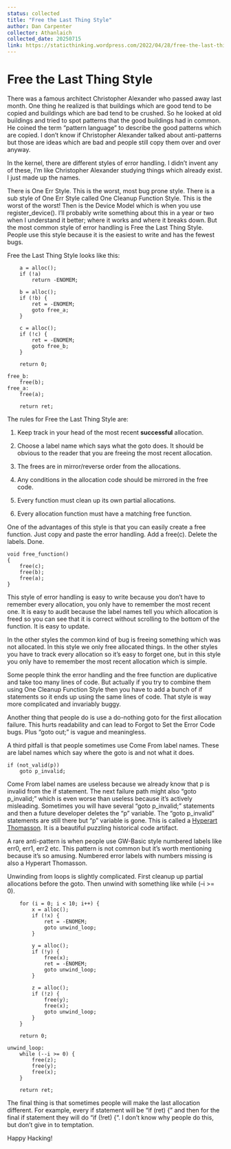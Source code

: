 ```yaml
---
status: collected
title: "Free the Last Thing Style"
author: Dan Carpenter
collector: Athanlaich
collected_date: 20250715
link: https://staticthinking.wordpress.com/2022/04/28/free-the-last-thing-style/
---
```


# Free the Last Thing Style

There was a famous architect Christopher Alexander who passed away last month. One thing he realized is that buildings which are good tend to be copied and buildings which are bad tend to be crushed. So he looked at old buildings and tried to spot patterns that the good buildings had in common. He coined the term “pattern language” to describe the good patterns which are copied. I don’t know if Christopher Alexander talked about anti-patterns but those are ideas which are bad and people still copy them over and over anyway.

In the kernel, there are different styles of error handling. I didn’t invent any of these, I’m like Christopher Alexander studying things which already exist. I just made up the names.

There is One Err Style. This is the worst, most bug prone style. There is a sub style of One Err Style called One Cleanup Function Style. This is the worst of the worst! Then is the Device Model which is when you use register\_device(). I’ll probably write something about this in a year or two when I understand it better; where it works and where it breaks down. But the most common style of error handling is Free the Last Thing Style. People use this style because it is the easiest to write and has the fewest bugs.

Free the Last Thing Style looks like this:

```
	a = alloc();
	if (!a)
		return -ENOMEM;

	b = alloc();
	if (!b) {
		ret = -ENOMEM;
		goto free_a;
	}

	c = alloc();
	if (!c) {
		ret = -ENOMEM;
		goto free_b;
	}

	return 0;

free_b:
	free(b);
free_a:
	free(a);
	
	return ret;
```

The rules for Free the Last Thing Style are:

1) Keep track in your head of the most recent **successful** allocation.

2) Choose a label name which says what the goto does. It should be obvious to the reader that you are freeing the most recent allocation.

3) The frees are in mirror/reverse order from the allocations.

4) Any conditions in the allocation code should be mirrored in the free code.

5) Every function must clean up its own partial allocations.

6) Every allocation function must have a matching free function.

One of the advantages of this style is that you can easily create a free function. Just copy and paste the error handling. Add a free(c). Delete the labels. Done.

```
void free_function()
{
	free(c);
	free(b);
	free(a);
}
```

This style of error handling is easy to write because you don’t have to remember every allocation, you only have to remember the most recent one. It is easy to audit because the label names tell you which allocation is freed so you can see that it is correct without scrolling to the bottom of the function. It is easy to update.

In the other styles the common kind of bug is freeing something which was not allocated. In this style we only free allocated things. In the other styles you have to track every allocation so it’s easy to forget one, but in this style you only have to remember the most recent allocation which is simple.

Some people think the error handling and the free function are duplicative and take too many lines of code. But actually if you try to combine them using One Cleanup Function Style then you have to add a bunch of if statements so it ends up using the same lines of code. That style is way more complicated and invariably buggy.

Another thing that people do is use a do-nothing goto for the first allocation failure. This hurts readability and can lead to Forgot to Set the Error Code bugs. Plus “goto out;” is vague and meaningless.

A third pitfall is that people sometimes use Come From label names. These are label names which say where the goto is and not what it does.

```
if (not_valid(p))
	goto p_invalid;
```

Come From label names are useless because we already know that p is invalid from the if statement. The next failure path might also “goto p\_invalid;” which is even worse than useless because it’s actively misleading. Sometimes you will have several “goto p\_invalid;” statements and then a future developer deletes the “p” variable. The “goto p\_invalid” statements are still there but “p” variable is gone. This is called a [Hyperart Thomasson](https://en.wikipedia.org/wiki/Hyperart_Thomasson). It is a beautiful puzzling historical code artifact.

A rare anti-pattern is when people use GW-Basic style numbered labels like err0, err1, err2 etc. This pattern is not common but it’s worth mentioning because it’s so amusing. Numbered error labels with numbers missing is also a Hyperart Thomasson.

Unwinding from loops is slightly complicated. First cleanup up partial allocations before the goto. Then unwind with something like while (–i >= 0).

```
	for (i = 0; i < 10; i++) {
		x = alloc();
		if (!x) {
			ret = -ENOMEM;
			goto unwind_loop;
		}
	
		y = alloc();
		if (!y) {
			free(x);
			ret = -ENOMEM;
			goto unwind_loop;
		}
	
		z = alloc();
		if (!z) {
			free(y);
			free(x);
			goto unwind_loop;
		}
	}

	return 0;
	
unwind_loop:
	while (--i >= 0) {
		free(z);
		free(y);
		free(x);
	}
	
	return ret;
```

The final thing is that sometimes people will make the last allocation different. For example, every if statement will be “if (ret) {” and then for the final if statement they will do “if (!ret) {“. I don’t know why people do this, but don’t give in to temptation.


Happy Hacking!